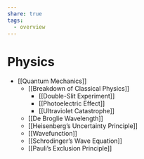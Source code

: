 ```yaml
---
share: true
tags:
  - overview
---
```


# Physics

- [[Quantum Mechanics]]
	- [[Breakdown of Classical Physics]]
		- [[Double-Slit Experiment]]
		- [[Photoelectric Effect]]
		- [[Ultraviolet Catastrophe]]
	- [[De Broglie Wavelength]]
	- [[Heisenberg’s Uncertainty Principle]]
	- [[Wavefunction]]
	- [[Schrodinger’s Wave Equation]]
	- [[Pauli’s Exclusion Principle]]
